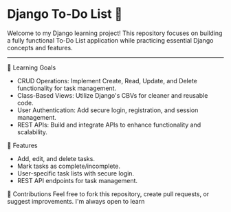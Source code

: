 # Django To-Do List 📝

Welcome to my Django learning project! This repository focuses on building a fully functional To-Do List application while practicing essential Django concepts and features.

---

🎯 Learning Goals
- CRUD Operations: Implement Create, Read, Update, and Delete functionality for task management.
- Class-Based Views: Utilize Django's CBVs for cleaner and reusable code.
- User Authentication: Add secure login, registration, and session management.
- REST APIs: Build and integrate APIs to enhance functionality and scalability.

🌟 Features
- Add, edit, and delete tasks.
- Mark tasks as complete/incomplete.
- User-specific task lists with secure login.
- REST API endpoints for task management.

🤝 Contributions
Feel free to fork this repository, create pull requests, or suggest improvements. I'm always open to learn 

